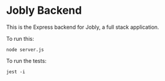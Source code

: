 # Jobly Backend

This is the Express backend for Jobly, a full stack application.

To run this:

    node server.js

To run the tests:

    jest -i
